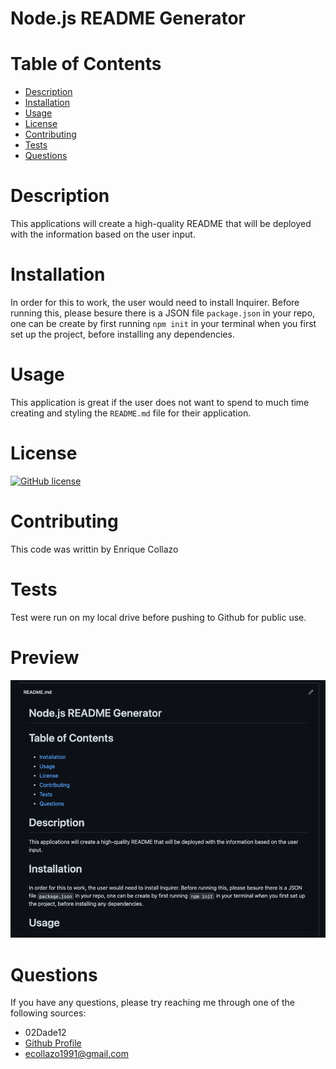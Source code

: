 # Node.js README Generator
# Table of Contents
* [Description](https://github.com/02Dade12/READmeGenerator#description)
* [Installation](https://github.com/02Dade12/READmeGenerator#installation)
* [Usage](https://github.com/02Dade12/READmeGenerator#usage)
* [License](https://github.com/02Dade12/READmeGenerator#license)
* [Contributing](https://github.com/02Dade12/READmeGenerator#contributing)
* [Tests](https://github.com/02Dade12/READmeGenerator#tests)
* [Questions](https://github.com/02Dade12/READmeGenerator#questions)
# Description
This applications will create a high-quality README that will be deployed with the information based on the user input.
# Installation
In order for this to work, the user would need to install Inquirer. Before running this, please besure there is a JSON file `package.json` in your repo, one can be create by first running `npm init` in your terminal when you first set up the project, before installing any dependencies. 
# Usage
This application is great if the user does not want to spend to much time creating and styling the `README.md` file for their application.
# License
[![GitHub license](https://img.shields.io/github/license/Naereen/StrapDown.js.svg)](https://github.com/Naereen/StrapDown.js/blob/master/LICENSE)
# Contributing
This code was writtin by Enrique Collazo
# Tests
Test were run on my local drive before pushing to Github for public use.
# Preview
![Screenshot](./Develop/assets/screenshot.png)
# Questions
If you have any questions, please try reaching me through one of the following sources:
* 02Dade12
* [Github Profile](https://github.com/02Dade12)
* ecollazo1991@gmail.com 
